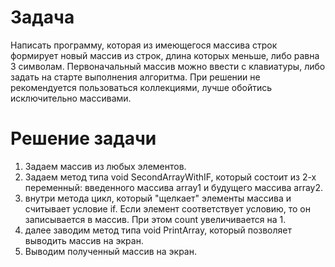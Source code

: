 # Задача

Написать программу, которая из имеющегося массива строк формирует новый массив из строк, длина которых меньше, либо равна 3 символам. Первоначальный массив можно ввести с клавиатуры, либо задать на старте выполнения алгоритма. При решении не рекомендуется пользоваться коллекциями, лучше обойтись исключительно массивами.

# Решение задачи
1. Задаем массив из любых элементов.
2. Задаем метод типа void SecondArrayWithIF, который состоит из 2-х переменный: введенного массива array1 и будущего массива array2.
3. внутри метода цикл, который "щелкает" элементы массива и считывает условие if. Если элемент соответствует условию, то он записывается в массив. При этом count увеличивается на 1. 
4. далее заводим метод типа void PrintArray, который позволяет выводить массив на экран.
5. Выводим полученный массив на экран.